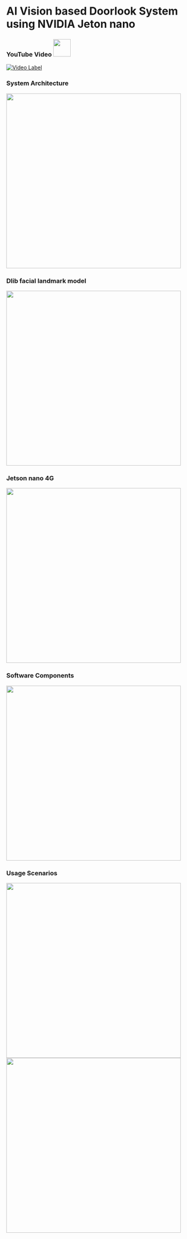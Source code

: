 # AI Vision based Doorlook System using NVIDIA Jeton nano

### YouTube Video <img width="46" src="https://user-images.githubusercontent.com/1857075/152563029-713676ce-8698-4929-8f4f-b3c7cb7089ed.png">


[![Video Label](http://img.youtube.com/vi/MCyqEKgJDNA/0.jpg)](https://youtu.be/MCyqEKgJDNA)

### System Architecture
<img width="461" src="https://user-images.githubusercontent.com/1857075/152360432-131465a8-752a-4b17-9e61-1b71da00fa88.jpg">

### Dlib facial landmark model
<img width="461" src="https://user-images.githubusercontent.com/1857075/152357066-42de7774-d39b-4259-bba3-cd63a3bfbb92.png">

### Jetson nano 4G
<img width="461" src="https://user-images.githubusercontent.com/1857075/152357071-6658b189-58d9-40fb-a57b-d0ed2efac824.png">

### Software Components
<img width="461" src="https://user-images.githubusercontent.com/1857075/152357077-8e7b6bea-816a-42e2-a942-620380a00f6b.png">

### Usage Scenarios
<img width="461" src="https://user-images.githubusercontent.com/1857075/152359759-a1d1e4d7-9992-4dff-bd40-01c706d258e6.jpg">

<img width="461" src="https://user-images.githubusercontent.com/1857075/152359779-e095d81f-8ceb-4e89-8af0-5daf0af536e1.jpg">
